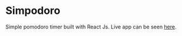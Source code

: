 # Simpodoro

Simple pomodoro timer built with React Js. Live app can be seen [here](https://simpodoro.netlify.app/).
